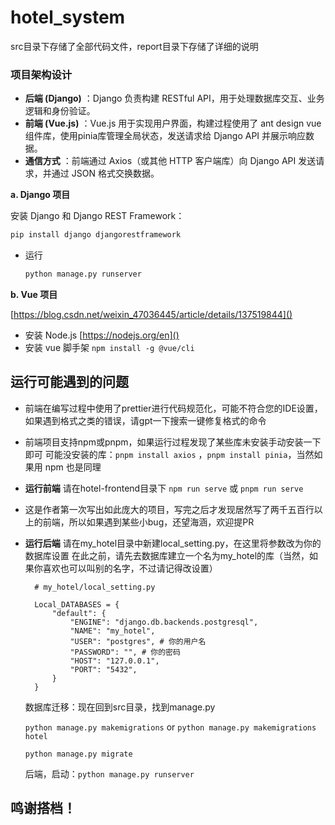 # hotel_system

src目录下存储了全部代码文件，report目录下存储了详细的说明

### **项目架构设计**

- **后端 (Django)** ：Django 负责构建 RESTful API，用于处理数据库交互、业务逻辑和身份验证。
- **前端 (Vue.js)** ：Vue.js 用于实现用户界面，构建过程使用了 ant design vue 组件库，使用pinia库管理全局状态，发送请求给 Django API 并展示响应数据。
- **通信方式** ：前端通过 Axios（或其他 HTTP 客户端库）向 Django API 发送请求，并通过 JSON 格式交换数据。

**a. Django 项目**

安装 Django 和 Django REST Framework：

```bash
pip install django djangorestframework
```

* 运行
  ```bash
  python manage.py runserver
  ```

**b. Vue 项目**

[https://blog.csdn.net/weixin_47036445/article/details/137519844]()

- 安装 Node.js [https://nodejs.org/en]()
- 安装 vue 脚手架 `npm install -g @vue/cli`

## 运行可能遇到的问题

- 前端在编写过程中使用了prettier进行代码规范化，可能不符合您的IDE设置，如果遇到格式之类的错误，请gpt一下搜索一键修复格式的命令
- 前端项目支持npm或pnpm，如果运行过程发现了某些库未安装手动安装一下即可
  可能没安装的库：`pnpm install axios` ，`pnpm install pinia`，当然如果用 npm 也是同理
- **运行前端** 请在hotel-frontend目录下 `npm run serve` 或  `pnpm run serve`
- 这是作者第一次写出如此庞大的项目，写完之后才发现居然写了两千五百行以上的前端，所以如果遇到某些小bug，还望海涵，欢迎提PR
- **运行后端**
  请在my_hotel目录中新建local_setting.py，在这里将参数改为你的数据库设置
  在此之前，请先去数据库建立一个名为my_hotel的库（当然，如果你喜欢也可以叫别的名字，不过请记得改设置）

  ```
    # my_hotel/local_setting.py

    Local_DATABASES = {
        "default": {
            "ENGINE": "django.db.backends.postgresql",
            "NAME": "my_hotel",
            "USER": "postgres", # 你的用户名
            "PASSWORD": "", # 你的密码
            "HOST": "127.0.0.1",
            "PORT": "5432",
        }
    }
  ```

  数据库迁移：现在回到src目录，找到manage.py

  `python manage.py makemigrations` or `python manage.py makemigrations hotel`

  `python manage.py migrate`

  后端，启动：`python manage.py runserver`

## 鸣谢搭档！
